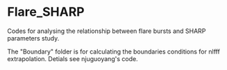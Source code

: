 # Flare_SHARP
Codes for analysing the relationship between flare bursts and SHARP parameters study.

The "Boundary" folder is for calculating the boundaries conditions for nlfff extrapolation. Detials see njuguoyang's code.
